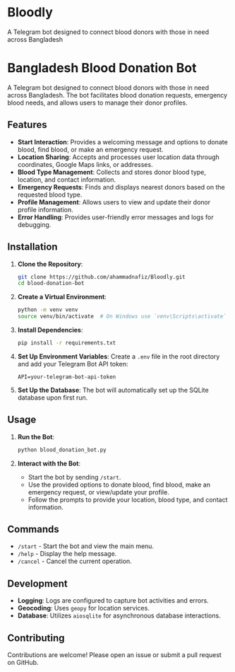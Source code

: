 # Bloodly
A Telegram bot designed to connect blood donors with those in need across Bangladesh

# Bangladesh Blood Donation Bot

A Telegram bot designed to connect blood donors with those in need across Bangladesh. The bot facilitates blood donation requests, emergency blood needs, and allows users to manage their donor profiles.

## Features

- **Start Interaction**: Provides a welcoming message and options to donate blood, find blood, or make an emergency request.
- **Location Sharing**: Accepts and processes user location data through coordinates, Google Maps links, or addresses.
- **Blood Type Management**: Collects and stores donor blood type, location, and contact information.
- **Emergency Requests**: Finds and displays nearest donors based on the requested blood type.
- **Profile Management**: Allows users to view and update their donor profile information.
- **Error Handling**: Provides user-friendly error messages and logs for debugging.

## Installation

1. **Clone the Repository**:
    ```bash
    git clone https://github.com/ahammadnafiz/Bloodly.git
    cd blood-donation-bot
    ```

2. **Create a Virtual Environment**:
    ```bash
    python -m venv venv
    source venv/bin/activate  # On Windows use `venv\Scripts\activate`
    ```

3. **Install Dependencies**:
    ```bash
    pip install -r requirements.txt
    ```

4. **Set Up Environment Variables**:
    Create a `.env` file in the root directory and add your Telegram Bot API token:
    ```
    API=your-telegram-bot-api-token
    ```

5. **Set Up the Database**:
    The bot will automatically set up the SQLite database upon first run.

## Usage

1. **Run the Bot**:
    ```bash
    python blood_donation_bot.py
    ```

2. **Interact with the Bot**:
    - Start the bot by sending `/start`.
    - Use the provided options to donate blood, find blood, make an emergency request, or view/update your profile.
    - Follow the prompts to provide your location, blood type, and contact information.

## Commands

- `/start` - Start the bot and view the main menu.
- `/help` - Display the help message.
- `/cancel` - Cancel the current operation.

## Development

- **Logging**: Logs are configured to capture bot activities and errors.
- **Geocoding**: Uses `geopy` for location services.
- **Database**: Utilizes `aiosqlite` for asynchronous database interactions.

## Contributing

Contributions are welcome! Please open an issue or submit a pull request on GitHub.
